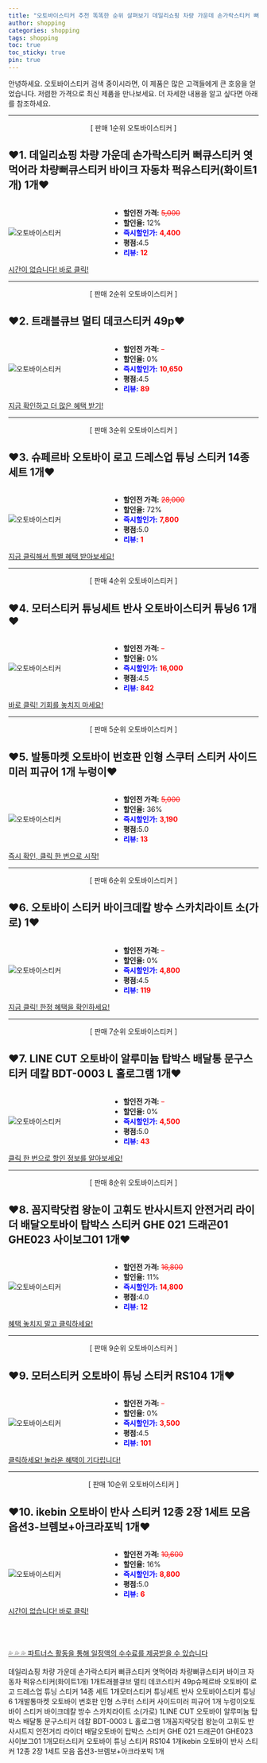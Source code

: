 ```yaml
---
title: "오토바이스티커 추천 똑똑한 순위 살펴보기 데일리쇼핑 차량 가운데 손가락스티커 뻐큐스티커"
author: shopping
categories: shopping
tags: shopping
toc: true
toc_sticky: true
pin: true
---
```

안녕하세요. 오토바이스티커 검색 중이시라면,  이 제품은 많은 고객들에게 큰 호응을 얻었습니다. 저렴한 가격으로 최신 제품을 만나보세요. 더 자세한 내용을 알고 싶다면 아래를 참조하세요.

---
<p class="toplist" style="margin: 0 auto; display: block; width: fit-content;">[ 판매 1순위 오토바이스티커 ]</p>

<h2><strong>❤️1. 데일리쇼핑 차량 가운데 손가락스티커 뻐큐스티커 엿먹어라 차량뻐큐스티커 바이크 자동차 퍽유스티커(화이트1개) 1개❤️</strong></h2>

<div style="display: flex; align-items: center;">
    <div style="flex: 0.4;">
        <img src="https://thumbnail6.coupangcdn.com/thumbnails/remote/230x230ex/image/vendor_inventory/1f19/c62d6b7a918312903d47f9a8075ba838ea106adf9169bbcaa6b99f884b72.jpg" alt="오토바이스티커" style="max-width: 100%;">
    </div>
    <div style="flex: 0.6; margin-left: 10px;">
        <ul>
            <li><strong>할인전 가격:</strong> <del style="color: red;">5,000</del></li>
            <li><strong>할인율:</strong> 12%</li>
            <li><span style='color:blue'><strong>즉시할인가:</strong></span> <span style='color:red'><strong>4,400</strong></span></li>
            <li><strong>평점:</strong>4.5</li>
            <li><span style='color:blue'><strong>리뷰:</strong></span> <span style='color:red'><strong>12</strong></span></li>
        </ul>
    </div>
</div>
<div class="center">
    <a href="https://selin100587001.github.io?lptag=AF9450613&subid=githubio&pageKey=7249006630&traceid=V0-153&itemId=18435337289&vendorItemId=85576698815" class="myButton">
        시간이 없습니다! 바로 클릭!
    </a>
</div>


---
<p class="toplist" style="margin: 0 auto; display: block; width: fit-content;">[ 판매 2순위 오토바이스티커 ]</p>

<h2><strong>❤️2. 트래블큐브 멀티 데코스티커 49p❤️</strong></h2>

<div style="display: flex; align-items: center;">
    <div style="flex: 0.4;">
        <img src="https://thumbnail9.coupangcdn.com/thumbnails/remote/230x230ex/image/rs_quotation_api/0v2x4udq/f22a2af0e5774a45a3733d9ef7689717.jpg" alt="오토바이스티커" style="max-width: 100%;">
    </div>
    <div style="flex: 0.6; margin-left: 10px;">
        <ul>
            <li><strong>할인전 가격:</strong> <del style="color: red;">-</del></li>
            <li><strong>할인율:</strong> 0%</li>
            <li><span style='color:blue'><strong>즉시할인가:</strong></span> <span style='color:red'><strong>10,650</strong></span></li>
            <li><strong>평점:</strong>4.5</li>
            <li><span style='color:blue'><strong>리뷰:</strong></span> <span style='color:red'><strong>89</strong></span></li>
        </ul>
    </div>
</div>
<div class="center">
    <a href="https://selin100587001.github.io?lptag=AF9450613&subid=githubio&pageKey=2045248347&traceid=V0-153&itemId=3477147316&vendorItemId=74404518229" class="myButton">
        지금 확인하고 더 많은 혜택 받기!
    </a>
</div>


---
<p class="toplist" style="margin: 0 auto; display: block; width: fit-content;">[ 판매 3순위 오토바이스티커 ]</p>

<h2><strong>❤️3. 슈페르바 오토바이 로고 드레스업 튜닝 스티커 14종 세트 1개❤️</strong></h2>

<div style="display: flex; align-items: center;">
    <div style="flex: 0.4;">
        <img src="https://thumbnail10.coupangcdn.com/thumbnails/remote/230x230ex/image/vendor_inventory/8ab5/6a32e58fa579602d1aa1bf8a34ffa99ac24e6e3bd72711c45a278594929b.jpg" alt="오토바이스티커" style="max-width: 100%;">
    </div>
    <div style="flex: 0.6; margin-left: 10px;">
        <ul>
            <li><strong>할인전 가격:</strong> <del style="color: red;">28,000</del></li>
            <li><strong>할인율:</strong> 72%</li>
            <li><span style='color:blue'><strong>즉시할인가:</strong></span> <span style='color:red'><strong>7,800</strong></span></li>
            <li><strong>평점:</strong>5.0</li>
            <li><span style='color:blue'><strong>리뷰:</strong></span> <span style='color:red'><strong>1</strong></span></li>
        </ul>
    </div>
</div>
<div class="center">
    <a href="https://selin100587001.github.io?lptag=AF9450613&subid=githubio&pageKey=7601127887&traceid=V0-153&itemId=20107451924&vendorItemId=87202338536" class="myButton">
        지금 클릭해서 특별 혜택 받아보세요!
    </a>
</div>


---
<p class="toplist" style="margin: 0 auto; display: block; width: fit-content;">[ 판매 4순위 오토바이스티커 ]</p>

<h2><strong>❤️4. 모터스티커 튜닝세트 반사 오토바이스티커 튜닝6 1개❤️</strong></h2>

<div style="display: flex; align-items: center;">
    <div style="flex: 0.4;">
        <img src="https://thumbnail10.coupangcdn.com/thumbnails/remote/230x230ex/image/retail/images/2018/06/08/13/7/6db2231a-cafb-4274-93e0-0566300d9006.jpg" alt="오토바이스티커" style="max-width: 100%;">
    </div>
    <div style="flex: 0.6; margin-left: 10px;">
        <ul>
            <li><strong>할인전 가격:</strong> <del style="color: red;">-</del></li>
            <li><strong>할인율:</strong> 0%</li>
            <li><span style='color:blue'><strong>즉시할인가:</strong></span> <span style='color:red'><strong>16,000</strong></span></li>
            <li><strong>평점:</strong>4.5</li>
            <li><span style='color:blue'><strong>리뷰:</strong></span> <span style='color:red'><strong>842</strong></span></li>
        </ul>
    </div>
</div>
<div class="center">
    <a href="https://selin100587001.github.io?lptag=AF9450613&subid=githubio&pageKey=97500882&traceid=V0-153&itemId=302278251&vendorItemId=3744779696" class="myButton">
        바로 클릭! 기회를 놓치지 마세요!
    </a>
</div>


---
<p class="toplist" style="margin: 0 auto; display: block; width: fit-content;">[ 판매 5순위 오토바이스티커 ]</p>

<h2><strong>❤️5. 발통마켓 오토바이 번호판 인형 스쿠터 스티커 사이드미러 피규어 1개 누렁이❤️</strong></h2>

<div style="display: flex; align-items: center;">
    <div style="flex: 0.4;">
        <img src="https://thumbnail8.coupangcdn.com/thumbnails/remote/230x230ex/image/vendor_inventory/d2ac/b7c556625abf748d82748e9f8f7c2d69bf1272bccad5feb238f112a3ea55.jpg" alt="오토바이스티커" style="max-width: 100%;">
    </div>
    <div style="flex: 0.6; margin-left: 10px;">
        <ul>
            <li><strong>할인전 가격:</strong> <del style="color: red;">5,000</del></li>
            <li><strong>할인율:</strong> 36%</li>
            <li><span style='color:blue'><strong>즉시할인가:</strong></span> <span style='color:red'><strong>3,190</strong></span></li>
            <li><strong>평점:</strong>5.0</li>
            <li><span style='color:blue'><strong>리뷰:</strong></span> <span style='color:red'><strong>13</strong></span></li>
        </ul>
    </div>
</div>
<div class="center">
    <a href="https://selin100587001.github.io?lptag=AF9450613&subid=githubio&pageKey=8085148125&traceid=V0-153&itemId=22814159675&vendorItemId=89849008174" class="myButton">
        즉시 확인, 클릭 한 번으로 시작!
    </a>
</div>


---
<p class="toplist" style="margin: 0 auto; display: block; width: fit-content;">[ 판매 6순위 오토바이스티커 ]</p>

<h2><strong>❤️6. 오토바이 스티커 바이크데칼 방수 스카치라이트 소(가로) 1❤️</strong></h2>

<div style="display: flex; align-items: center;">
    <div style="flex: 0.4;">
        <img src="https://thumbnail9.coupangcdn.com/thumbnails/remote/230x230ex/image/vendor_inventory/f84f/4bd7fb2ca3a360da5b7295bad73277522f1e80da23a0886f29a2ab8bbf0e.jpg" alt="오토바이스티커" style="max-width: 100%;">
    </div>
    <div style="flex: 0.6; margin-left: 10px;">
        <ul>
            <li><strong>할인전 가격:</strong> <del style="color: red;">-</del></li>
            <li><strong>할인율:</strong> 0%</li>
            <li><span style='color:blue'><strong>즉시할인가:</strong></span> <span style='color:red'><strong>4,800</strong></span></li>
            <li><strong>평점:</strong>4.5</li>
            <li><span style='color:blue'><strong>리뷰:</strong></span> <span style='color:red'><strong>119</strong></span></li>
        </ul>
    </div>
</div>
<div class="center">
    <a href="https://selin100587001.github.io?lptag=AF9450613&subid=githubio&pageKey=6659795310&traceid=V0-153&itemId=15283674509&vendorItemId=82504156826" class="myButton">
        지금 클릭! 한정 혜택을 확인하세요!
    </a>
</div>


---
<p class="toplist" style="margin: 0 auto; display: block; width: fit-content;">[ 판매 7순위 오토바이스티커 ]</p>

<h2><strong>❤️7. LINE CUT 오토바이 알루미늄 탑박스 배달통 문구스티커 데칼 BDT-0003 L 홀로그램 1개❤️</strong></h2>

<div style="display: flex; align-items: center;">
    <div style="flex: 0.4;">
        <img src="https://thumbnail10.coupangcdn.com/thumbnails/remote/230x230ex/image/vendor_inventory/6e65/adc7543095261c9686cfeaa06b1441d81f3be07cf3cb60024b7bb5348e81.jpg" alt="오토바이스티커" style="max-width: 100%;">
    </div>
    <div style="flex: 0.6; margin-left: 10px;">
        <ul>
            <li><strong>할인전 가격:</strong> <del style="color: red;">-</del></li>
            <li><strong>할인율:</strong> 0%</li>
            <li><span style='color:blue'><strong>즉시할인가:</strong></span> <span style='color:red'><strong>4,500</strong></span></li>
            <li><strong>평점:</strong>5.0</li>
            <li><span style='color:blue'><strong>리뷰:</strong></span> <span style='color:red'><strong>43</strong></span></li>
        </ul>
    </div>
</div>
<div class="center">
    <a href="https://selin100587001.github.io?lptag=AF9450613&subid=githubio&pageKey=7017289741&traceid=V0-153&itemId=17267614248&vendorItemId=84438807822" class="myButton">
        클릭 한 번으로 할인 정보를 알아보세요!
    </a>
</div>


---
<p class="toplist" style="margin: 0 auto; display: block; width: fit-content;">[ 판매 8순위 오토바이스티커 ]</p>

<h2><strong>❤️8. 꼼지락닷컴 왕눈이 고휘도 반사시트지 안전거리 라이더 배달오토바이 탑박스 스티커 GHE 021 드래곤01 GHE023 사이보그01 1개❤️</strong></h2>

<div style="display: flex; align-items: center;">
    <div style="flex: 0.4;">
        <img src="https://thumbnail8.coupangcdn.com/thumbnails/remote/230x230ex/image/vendor_inventory/f69a/790df43204b9ef725b68a4b9e536cf715e5aaf7f1016794cbae2fd160570.jpg" alt="오토바이스티커" style="max-width: 100%;">
    </div>
    <div style="flex: 0.6; margin-left: 10px;">
        <ul>
            <li><strong>할인전 가격:</strong> <del style="color: red;">16,800</del></li>
            <li><strong>할인율:</strong> 11%</li>
            <li><span style='color:blue'><strong>즉시할인가:</strong></span> <span style='color:red'><strong>14,800</strong></span></li>
            <li><strong>평점:</strong>4.0</li>
            <li><span style='color:blue'><strong>리뷰:</strong></span> <span style='color:red'><strong>12</strong></span></li>
        </ul>
    </div>
</div>
<div class="center">
    <a href="https://selin100587001.github.io?lptag=AF9450613&subid=githubio&pageKey=7276817805&traceid=V0-153&itemId=18570324617&vendorItemId=85707484357" class="myButton">
        혜택 놓치지 말고 클릭하세요!
    </a>
</div>


---
<p class="toplist" style="margin: 0 auto; display: block; width: fit-content;">[ 판매 9순위 오토바이스티커 ]</p>

<h2><strong>❤️9. 모터스티커 오토바이 튜닝 스티커 RS104 1개❤️</strong></h2>

<div style="display: flex; align-items: center;">
    <div style="flex: 0.4;">
        <img src="https://thumbnail6.coupangcdn.com/thumbnails/remote/230x230ex/image/vendor_inventory/742f/bd83ed03811b4bde94c663807985db01e6ca438e81f05fb79388ebecfa6b.jpg" alt="오토바이스티커" style="max-width: 100%;">
    </div>
    <div style="flex: 0.6; margin-left: 10px;">
        <ul>
            <li><strong>할인전 가격:</strong> <del style="color: red;">-</del></li>
            <li><strong>할인율:</strong> 0%</li>
            <li><span style='color:blue'><strong>즉시할인가:</strong></span> <span style='color:red'><strong>3,500</strong></span></li>
            <li><strong>평점:</strong>4.5</li>
            <li><span style='color:blue'><strong>리뷰:</strong></span> <span style='color:red'><strong>101</strong></span></li>
        </ul>
    </div>
</div>
<div class="center">
    <a href="https://selin100587001.github.io?lptag=AF9450613&subid=githubio&pageKey=6363496504&traceid=V0-153&itemId=13444955213&vendorItemId=80699421772" class="myButton">
        클릭하세요! 놀라운 혜택이 기다립니다!
    </a>
</div>


---
<p class="toplist" style="margin: 0 auto; display: block; width: fit-content;">[ 판매 10순위 오토바이스티커 ]</p>

<h2><strong>❤️10. ikebin 오토바이 반사 스티커 12종 2장 1세트 모음 옵션3-브렘보+아크라포빅 1개❤️</strong></h2>

<div style="display: flex; align-items: center;">
    <div style="flex: 0.4;">
        <img src="https://thumbnail10.coupangcdn.com/thumbnails/remote/230x230ex/image/vendor_inventory/e7b8/3d46f145e8281022aa935107188a046c9ae2e9e0e51d54108e8e55ab9c83.jpg" alt="오토바이스티커" style="max-width: 100%;">
    </div>
    <div style="flex: 0.6; margin-left: 10px;">
        <ul>
            <li><strong>할인전 가격:</strong> <del style="color: red;">10,600</del></li>
            <li><strong>할인율:</strong> 16%</li>
            <li><span style='color:blue'><strong>즉시할인가:</strong></span> <span style='color:red'><strong>8,800</strong></span></li>
            <li><strong>평점:</strong>5.0</li>
            <li><span style='color:blue'><strong>리뷰:</strong></span> <span style='color:red'><strong>6</strong></span></li>
        </ul>
    </div>
</div>
<div class="center">
    <a href="https://selin100587001.github.io?lptag=AF9450613&subid=githubio&pageKey=8090436964&traceid=V0-153&itemId=22847943711&vendorItemId=89882753575" class="myButton">
        시간이 없습니다! 바로 클릭!
    </a>
</div>

<br><br><br>[💦 💦 💦 파트너스 활동을 통해 일정액의 수수료를 제공받을 수 있습니다](https://link.coupang.com/a/bcpT2c)<br><br>데일리쇼핑 차량 가운데 손가락스티커 뻐큐스티커 엿먹어라 차량뻐큐스티커 바이크 자동차 퍽유스티커(화이트1개) 1개트래블큐브 멀티 데코스티커 49p슈페르바 오토바이 로고 드레스업 튜닝 스티커 14종 세트 1개모터스티커 튜닝세트 반사 오토바이스티커 튜닝6 1개발통마켓 오토바이 번호판 인형 스쿠터 스티커 사이드미러 피규어 1개 누렁이오토바이 스티커 바이크데칼 방수 스카치라이트 소(가로) 1LINE CUT 오토바이 알루미늄 탑박스 배달통 문구스티커 데칼 BDT-0003 L 홀로그램 1개꼼지락닷컴 왕눈이 고휘도 반사시트지 안전거리 라이더 배달오토바이 탑박스 스티커 GHE 021 드래곤01 GHE023 사이보그01 1개모터스티커 오토바이 튜닝 스티커 RS104 1개ikebin 오토바이 반사 스티커 12종 2장 1세트 모음 옵션3-브렘보+아크라포빅 1개